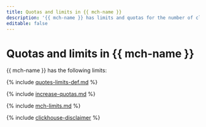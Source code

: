 ```yaml
---
title: Quotas and limits in {{ mch-name }}
description: '{{ mch-name }} has limits and quotas for the number of clusters, total number of processor cores for all database hosts, total amount of RAM for all database hosts, and total storage for all clusters per cloud. For more information about the service restrictions, read this article.'
editable: false
---
```


# Quotas and limits in {{ mch-name }}


{{ mch-name }} has the following limits:

{% include [quotes-limits-def.md](../../_includes/quotes-limits-def.md) %}


{% include [increase-quotas.md](../../_includes/increase-quotas.md) %}


{% include [mch-limits.md](../../_includes/mdb/mch-limits.md) %}

{% include [clickhouse-disclaimer](../../_includes/clickhouse-disclaimer.md) %}
